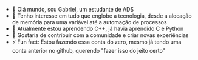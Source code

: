 - 👋 Olá mundo, sou Gabriel, um estudante de ADS
- 👀 Tenho interesse em tudo que englobe a tecnologia, desde a alocação de memória para uma variável até a automação de processos
- 🌱 Atualmente estou aprendendo C++, já havia aprendido C e Python 
- 💞️ Gostaria de contribuir com a comunidade e criar novas experiências
- ⚡ Fun fact: Estou fazendo essa conta do zero, mesmo já tendo uma conta anterior no github, querendo "fazer isso do jeito certo"

<!---
GabrielOFernades/GabrielOFernades is a ✨ special ✨ repository because its `README.md` (this file) appears on your GitHub profile.
You can click the Preview link to take a look at your changes.
--->
